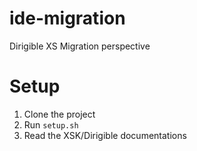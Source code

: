 # ide-migration

Dirigible XS Migration perspective

# Setup

1. Clone the project
2. Run `setup.sh`
3. Read the XSK/Dirigible documentations

